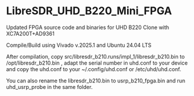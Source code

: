 # LibreSDR_UHD_B220_Mini_FPGA
Updated FPGA source code and binaries for UHD B220 Clone with XC7A200T+AD9361

Compile/Build using Vivado v.2025.1 and Ubuntu 24.04 LTS

After compilation, copy src/libresdr_b210.runs/impl_1/libresdr_b210.bin to /opt/libresdr_b210.bin , adapt the serial number in uhd.conf to your device and copy the uhd.conf to your ~/.config/uhd.conf or /etc/uhd/uhd.conf. 

You can also rename the libresdr_b210.bin to usrp_b210_fpga.bin and run uhd_usrp_probe in the same folder.



